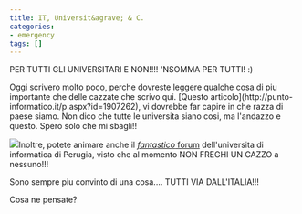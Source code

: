 ```yaml
---
title: IT, Universit&agrave; & C.
categories:
- emergency
tags: []
---
```

PER TUTTI GLI UNIVERSITARI E NON!!!! 'NSOMMA PER TUTTI! :)

  
  
Oggi scrivero molto poco, perche dovreste leggere qualche cosa di piu
importante che delle cazzate che scrivo qui. [Questo articolo](http://punto-
informatico.it/p.aspx?id=1907262), vi dovrebbe far capire in che razza di
paese siamo. Non dico che tutte le universita siano cosi, ma l'andazzo e
questo. Spero solo che mi sbagli!!



[![]({{site.url}}/images/priori.jpg)]({{site.url}}/images/priori.jpg)Inoltre,
potete animare anche il [*fantastico*
forum](http://www.informatica.unipg.it/phpbb/viewtopic.php?t=1054)
dell'universita di informatica di Perugia, visto che al momento NON FREGHI UN
CAZZO a nessuno!!!  
  
  
  
Sono sempre piu convinto di una cosa.... TUTTI VIA DALL'ITALIA!!!  
  
  
  
Cosa ne pensate?

